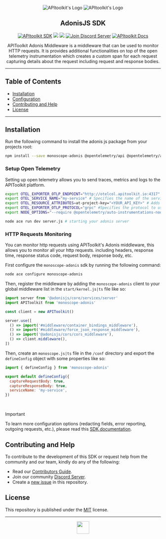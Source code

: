 <div align="center">

![APItoolkit's Logo](https://github.com/monoscope-tech/.github/blob/main/images/logo-white.svg?raw=true#gh-dark-mode-only)
![APItoolkit's Logo](https://github.com/monoscope-tech/.github/blob/main/images/logo-black.svg?raw=true#gh-light-mode-only)

## AdonisJS SDK

[![APItoolkit SDK](https://img.shields.io/badge/APItoolkit-SDK-0068ff?logo=adonisjs)](https://github.com/topics/apitoolkit-sdk) [![](https://img.shields.io/npm/v/monoscope-adonis.svg?logo=npm)](https://npmjs.com/package/monoscope-adonis) [![](https://img.shields.io/npm/dw/monoscope-adonis)](https://npmjs.com/package/monoscope-adonis) [![Join Discord Server](https://img.shields.io/badge/Chat-Discord-7289da)](https://apitoolkit.io/discord?utm_campaign=devrel&utm_medium=github&utm_source=sdks_readme) [![APItoolkit Docs](https://img.shields.io/badge/Read-Docs-0068ff)](https://apitoolkit.io/docs/sdks/nodejs/adonisjs?utm_campaign=devrel&utm_medium=github&utm_source=sdks_readme)

APIToolkit Adonis Middleware is a middleware that can be used to monitor HTTP requests. It is provides additional functionalities on top of the open telemetry instrumentation which creates a custom span for each request capturing details about the request including request and response bodies.

</div>

---

## Table of Contents

- [Installation](#installation)
- [Configuration](#configuration)
- [Contributing and Help](#contributing-and-help)
- [License](#license)

---

## Installation

Run the following command to install the adonis js package from your projects root:

```sh
npm install --save monoscope-adonis @opentelemetry/api @opentelemetry/auto-instrumentations-node
```

### Setup Open Telemetry

Setting up open telemetry allows you to send traces, metrics and logs to the APIToolkit platform.

```sh
export OTEL_EXPORTER_OTLP_ENDPOINT="http://otelcol.apitoolkit.io:4317"
export OTEL_SERVICE_NAME="my-service" # Specifies the name of the service.
export OTEL_RESOURCE_ATTRIBUTES=at-project-key="<YOUR_API_KEY>" # Adds your API KEY to the resource.
export OTEL_EXPORTER_OTLP_PROTOCOL="grpc" #Specifies the protocol to use for the OpenTelemetry exporter.
export NODE_OPTIONS="--require @opentelemetry/auto-instrumentations-node/register"

node ace run dev server.js # starting your adonis server
```

### HTTP Requests Monitoring

You can monitor http requests using APIToolkit's Adonis middleware, this allows you to monitor all your http requests. including headers, response time, response status code, request body, response body, etc.

First configure the `monoscope-adonis` sdk by running the following command:

```sh
node ace configure monoscope-adonis
```

Then, register the middleware by adding the `monoscope-adonis` client to your global middleware list in the `start/kernel.js|ts` file like so:

```js
import server from '@adonisjs/core/services/server'
import APIToolkit from 'monoscope-adonis'

const client = new APIToolkit()

server.use([
  () => import('#middleware/container_bindings_middleware'),
  () => import('#middleware/force_json_response_middleware'),
  () => import('@adonisjs/cors/cors_middleware'),
  () => client.middleware(),
])
```

Then, create an `monoscope.js|ts` file in the `/conf` directory and export the `defineConfig` object with some properties like so:

```js
import { defineConfig } from 'monoscope-adonis'

export default defineConfig({
  captureRequestBody: true,
  captureResponseBody: true,
  serviceName: 'my-service',
})
```

<br />

> [!IMPORTANT]
>
> To learn more configuration options (redacting fields, error reporting, outgoing requests, etc.), please read this [SDK documentation](https://apitoolkit.io/docs/sdks/nodejs/adonisjs?utm_campaign=devrel&utm_medium=github&utm_source=sdks_readme).

## Contributing and Help

To contribute to the development of this SDK or request help from the community and our team, kindly do any of the following:

- Read our [Contributors Guide](https://github.com/monoscope-tech/.github/blob/main/CONTRIBUTING.md).
- Join our community [Discord Server](https://apitoolkit.io/discord?utm_campaign=devrel&utm_medium=github&utm_source=sdks_readme).
- Create a [new issue](https://github.com/monoscope-tech/monoscope-adonis/issues/new/choose) in this repository.

## License

This repository is published under the [MIT](LICENSE) license.

---

<div align="center">

<a href="https://apitoolkit.io?utm_campaign=devrel&utm_medium=github&utm_source=sdks_readme" target="_blank" rel="noopener noreferrer"><img src="https://github.com/monoscope-tech/.github/blob/main/images/icon.png?raw=true" width="40" /></a>

</div>
